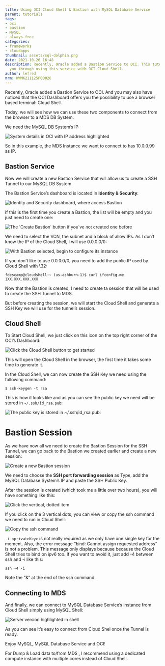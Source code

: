 ```yaml
---
title: Using OCI Cloud Shell & Bastion with MySQL Database Service
parent: tutorials
tags:
- oci
- bastion
- MySQL
- always-free
categories:
- frameworks
- cloudapps
thumbnail: assets/sql-dolphin.png
date: 2021-10-26 16:48
description: Recently, Oracle added a Bastion Service to OCI. This tutorial walks
  you through using this service with OCI Cloud Shell.
author: lefred
mrm: WWMK211125P00026
---
```


Recently, Oracle added a Bastion Service to OCI. And you may also have noticed that the OCI Dashboard offers you the possibility to use a browser based terminal: Cloud Shell.

Today, we will see how we can use these two components to connect from the browser to a MDS DB System.

We need the MySQL DB System’s IP:

![System details in OCI with IP address highlighted](assets/system-details-IP.png)

So in this example, the MDS Instance we want to connect to has 10.0.0.99 as IP.

## Bastion Service

Now we will create a new Bastion Service that will allow us to create a SSH Tunnel to our MySQL DB System.

The Bastion Service’s dashboard is located in **Identity & Security**:

![Identity and Security dashboard, where access Bastion](assets/identity-security-dash.png)

If this is the first time you create a Bastion, the list will be empty and you just need to create one:

![The 'Create Bastion' button if you've not created one before](assets/create-bastion-button.png)

We need to select the VCN, the subnet and a block of allow IPs. As I don’t know the IP of the Cloud Shell, I will use 0.0.0.0/0:

![With Bastion selected, begin to configure its instance](assets/configuring-bastion.png)

If you don't like to use 0.0.0.0/0, you need to add the public IP used by Cloud Shell with \32:

````
fdescamp@cloudshell:~ (us-ashburn-1)$ curl ifconfig.me
1XX.XXX.XXX.XXX
````

Now that the Bastion is created, I need to create ta session that will be used to create the SSH Tunnel to MDS.

But before creating the session, we will start the Cloud Shell and generate a SSH Key we will use for the tunnel’s session.

## Cloud Shell

To Start Cloud Shell, we just click on this icon on the top right corner of the OCI’s Dashboard:

![Click the Cloud Shell button to get started](assets/cloud-shell-button.png)

This will open the Cloud Shell in the browser, the first time it takes some time to generate it.

In the Cloud Shell, we can now create the SSH Key we need using the following command:

````console
$ ssh-keygen -t rsa
````

This is how it looks like and as you can see the public key we need will be stored in `~/.ssh/id_rsa.pub`:

![The public key is stored in ~/.ssh/id_rsa.pub:](assets/public-key-location.png)

# Bastion Session

As we have now all we need to create the Bastion Session for the SSH Tunnel, we can go back to the Bastion we created earlier and create a new session:

![Create a new Bastion session](assets/create-new-bastion-session.png)

We need to choose the **SSH port forwarding session** as Type, add the MySQL Database System’s IP and paste the SSH Public Key.

After the session is created (which took me a little over two hours), you will have something like this:

![Click the vertical, dotted item](assets/dotted-menu-button.png)

If you click on the 3 vertical dots, you can view or copy the ssh command we need to run in Cloud Shell:

![Copy the ssh command](assets/view-ssh-command.png)

`-i <privateKey>` is not really required as we only have one single key for the moment. Also, the error message “bind: Cannot assign requested address” is not a problem. This message only displays because because the Cloud Shell tries to bind on ipv6 too. If you want to avoid it, just add -4 between ssh and -i like this: 

```console
ssh -4 -i
```

Note the "&" at the end of the ssh command.

## Connecting to MDS

And finally, we can connect to MySQL Database Service’s instance from Cloud Shell simply using MySQL Shell:

![Server version highlighted in shell](assets/cloud-connect-from-shell.png)

As you can see it’s easy to connect from Cloud Shel once the Tunnel is ready.

Enjoy MySQL, MySQL Database Service and OCI!

For Dump & Load data to/from MDS , I recommend using a dedicated compute instance with multiple cores instead of Cloud Shell.
